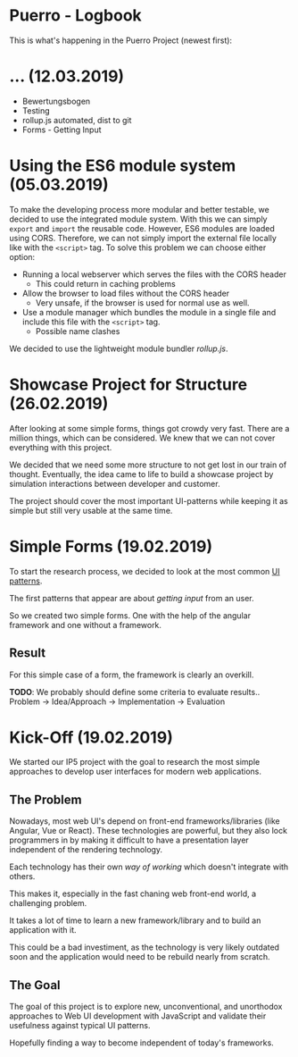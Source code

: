 # Puerro - Logbook

This is what's happening in the Puerro Project (newest first):

# ... (12.03.2019)
- Bewertungsbogen
- Testing
- rollup.js automated, dist to git
- Forms - Getting Input

# Using the ES6 module system (05.03.2019)
To make the developing process more modular and better testable, we decided to use the integrated module system.
With this we can simply `export` and `import` the reusable code.
However, ES6 modules are loaded using CORS. Therefore, we can not simply import the external file locally like with the `<script>` tag.
To solve this problem we can choose either option:
- Running a local webserver which serves the files with the CORS header
    - This could return in caching problems
- Allow the browser to load files without the CORS header
    - Very unsafe, if the browser is used for normal use as well.
- Use a module manager which bundles the module in a single file and include this file with the `<script>` tag.
    - Possible name clashes

We decided to use the lightweight module bundler *rollup.js*.

# Showcase Project for Structure (26.02.2019)

After looking at some simple forms, things got crowdy very fast.
There are a million things, which can be considered.
We knew that we can not cover everything with this project.

We decided that we need some more structure to not get lost in our train of thought.
Eventually, the idea came to life to build a showcase project by simulation interactions between developer and customer.

The project should cover the most important UI-patterns while keeping it as simple but still very usable at the same time.


# Simple Forms (19.02.2019)

To start the research process, we decided to look at the most common [UI patterns](http://ui-patterns.com/).

The first patterns that appear are about *getting input* from an user.

So we created two simple forms. One with the help of the angular framework and one without a framework.

## Result
For this simple case of a form, the framework is clearly an overkill.

**TODO**: We probably should define some criteria to evaluate results..
Problem -> Idea/Approach -> Implementation -> Evaluation


# Kick-Off (19.02.2019)

We started our IP5 project with the goal to research the most simple approaches to develop user interfaces for modern web applications.

## The Problem

Nowadays, most web UI's depend on front-end frameworks/libraries (like Angular, Vue or React). These technologies are powerful, but they also lock programmers in by making it difficult to have a presentation layer independent of the rendering technology.

Each technology has their own *way of working* which doesn't integrate with others.

This makes it, especially in the fast chaning web front-end world, a challenging problem. 

It takes a lot of time to learn a new framework/library and to build an application with it.

This could be a bad investiment, as the technology is very likely outdated soon and the application would need to be rebuild nearly from scratch.

## The Goal

The goal of this project is to explore new, unconventional, and unorthodox approaches to Web UI development with JavaScript and validate their usefulness against typical UI patterns.

Hopefully finding a way to become independent of today's frameworks.